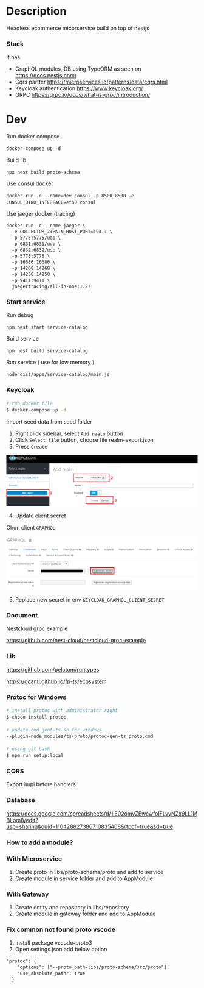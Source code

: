 # Description

Headless ecommerce micorservice build on top of nestjs 

### Stack

It has

- GraphQL modules, DB using TypeORM as seen on https://docs.nestjs.com/
- Cqrs partter https://microservices.io/patterns/data/cqrs.html
- Keycloak authentication https://www.keycloak.org/
- GRPC https://grpc.io/docs/what-is-grpc/introduction/

# Dev

Run docker compose

`docker-compose up -d`

Build lib

`npx nest build proto-schema`

Use consul docker

`docker run -d --name=dev-consul -p 8500:8500 -e CONSUL_BIND_INTERFACE=eth0 consul`

Use jaeger docker (tracing)

```
docker run -d --name jaeger \
  -e COLLECTOR_ZIPKIN_HOST_PORT=:9411 \
  -p 5775:5775/udp \
  -p 6831:6831/udp \
  -p 6832:6832/udp \
  -p 5778:5778 \
  -p 16686:16686 \
  -p 14268:14268 \
  -p 14250:14250 \
  -p 9411:9411 \
  jaegertracing/all-in-one:1.27
```

### Start service

Run debug

`npm nest start service-catalog`

Build service

`npm nest build service-catalog`

Run service ( use for low memory )

`node dist/apps/service-catalog/main.js`

### Keycloak

```bash
# run docker file
$ docker-compose up -d
```

Import seed data from seed folder

1. Right click sidebar, select `Add realm` button
2. Click `Select file` button, choose file realm-export.json
3. Press `Create`

![Add realm](documents/images/addRealm.png)

4. Update client secret

Chọn client `GRAPHQL`

![Client](documents/images/client.png)
![Generate secret key](documents/images/genKey.png)

5. Replace new secret in env `KEYCLOAK_GRAPHQL_CLIENT_SECRET`

### Document

Nestcloud grpc example

https://github.com/nest-cloud/nestcloud-grpc-example

### Lib

https://github.com/pelotom/runtypes

https://gcanti.github.io/fp-ts/ecosystem

### Protoc for Windows

```bash
# install protoc with administrator right
$ choco install protoc

# update cmd gent-ts.sh for windows
--plugin=node_modules/ts-proto/protoc-gen-ts_proto.cmd

# using git bash
$ npm run setup:local
```

### CQRS

Export impl before handlers

### Database

https://docs.google.com/spreadsheets/d/1IE02omvZEwcwfoIFLvyNZx9LL1MBLom8/edit?usp=sharing&ouid=110428827386710835408&rtpof=true&sd=true

### How to add a module?

### With Microservice

1. Create proto in libs/proto-schema/proto and add to service
2. Create module in service folder and add to AppModule

### With Gateway

1. Create entity and repository in libs/repository
2. Create module in gateway folder and add to AppModule

### Fix common not found proto vscode

1. Install package vscode-proto3
2. Open settings.json add below option

```
"protoc": {
    "options": ["--proto_path=libs/proto-schema/src/proto"],
    "use_absolute_path": true
  }
```
